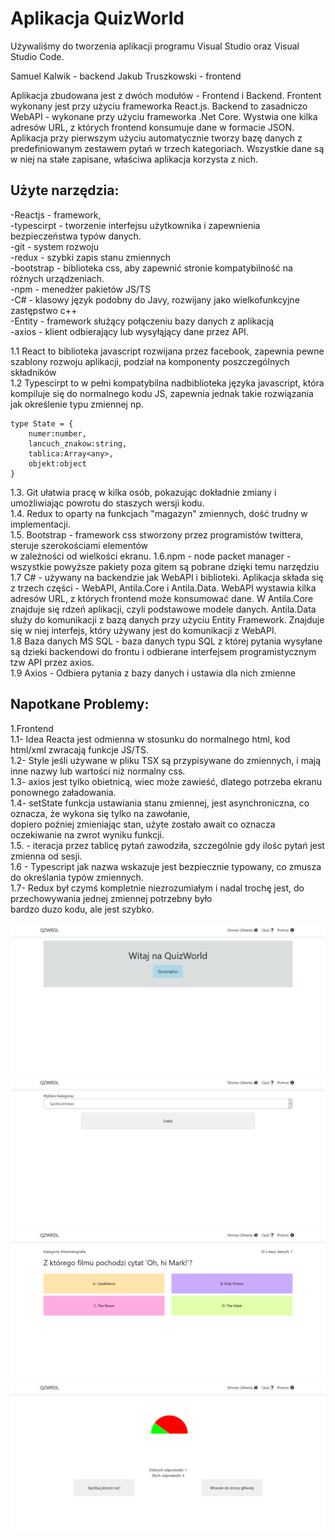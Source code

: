 # Aplikacja QuizWorld

Używaliśmy do tworzenia aplikacji programu Visual Studio oraz Visual Studio Code.

Samuel Kalwik - backend Jakub Truszkowski - frontend

Aplikacja zbudowana jest z dwóch modułów - Frontend i Backend. Frontent wykonany jest przy użyciu frameworka
React.js. Backend to zasadniczo WebAPI - wykonane przy użyciu frameworka .Net Core. Wystwia one kilka adresów
URL, z których frontend konsumuje dane w formacie JSON. Aplikacja przy pierwszym użyciu automatycznie tworzy bazę
danych z predefiniowanym zestawem pytań w trzech kategoriach. Wszystkie dane są w niej na stałe zapisane, właściwa 
aplikacja korzysta z nich.


## Użyte narzędzia:
-Reactjs - framework, <br/>
-typescirpt - tworzenie interfejsu użytkownika i zapewnienia bezpieczeństwa typów danych. <br/>
-git - system rozwoju <br/>
-redux - szybki zapis stanu zmiennych <br/>
-bootstrap - biblioteka css, aby zapewnić stronie kompatybilność na różnych urządzeniach. <br/>
-npm - menedżer pakietów JS/TS <br/>
-C# - klasowy język podobny do Javy, rozwijany jako wielkofunkcyjne zastępstwo c++ <br/>
-Entity - framework służący połączeniu bazy danych z aplikacją <br/>
-axios - klient odbierający lub wysyłąjący dane przez API. <br/>

1.1 React to biblioteka javascript rozwijana przez facebook, zapewnia pewne szablony rozwoju aplikacji, 
podział na komponenty poszczególnych składników <br/>
1.2 Typescirpt to w pełni kompatybilna nadbiblioteka języka javascript, 
która kompiluje się do normalnego kodu JS, zapewnia jednak takie rozwiązania jak określenie typu zmiennej np. 
```
type State = {
    numer:number,
    lancuch_znakow:string,
    tablica:Array<any>,
    objekt:object
} 
```
1.3. Git ułatwia pracę w kilka osób, pokazując dokładnie zmiany i umożliwiając powrotu do staszych wersji kodu. <br/>
1.4. Redux to oparty na funkcjach "magazyn" zmiennych, dość trudny w implementacji. <br/>
1.5. Bootstrap - framework css stworzony przez programistów twittera, steruje szerokościami elementów  <br/>
w zależności od wielkości ekranu. 
1.6.npm - node packet manager - wszystkie powyższe pakiety poza gitem są pobrane dzięki temu narzędziu <br/>
1.7 C# - używany na backendzie jak WebAPI i biblioteki. Aplikacja składa się z trzech części - WebAPI, Antila.Core 
i Antila.Data. WebAPI wystawia kilka adresów URL, z których frontend może konsumować dane. W Antila.Core znajduje się
rdzeń aplikacji, czyli podstawowe modele danych. Antila.Data służy do komunikacji z bazą danych przy użyciu Entity 
Framework. Znajduje się w niej interfejs, który używany jest do komunikacji z WebAPI. <br/>
1.8 Baza danych MS SQL - baza danych typu SQL z której pytania wysyłane są dzieki backendowi do frontu i odbierane
interfejsem programistycznym tzw API przez axios. <br/>
1.9 Axios - Odbiera pytania z bazy danych i ustawia dla nich zmienne <br/>

## Napotkane Problemy:
1.Frontend <br/>
1.1- Idea Reacta jest odmienna w stosunku do normalnego html, kod html/xml zwracają funkcje JS/TS. <br/> 
1.2- Style jeśli używane w pliku TSX są przypisywane do zmiennych, i mają inne nazwy lub wartości niż normalny css. <br/>
1.3- axios jest tylko obietnicą, wiec może zawieść, dlatego potrzeba ekranu ponownego załadowania. <br/>
1.4- setState funkcja ustawiania stanu zmiennej, jest asynchroniczna, co oznacza, że wykona się tylko na zawołanie, <br/>
dopiero poźniej zmieniając stan, użyte zostało await co oznacza oczekiwanie na zwrot wyniku funkcji. <br/>
1.5. - iteracja przez tablicę pytań zawodziła, szczególnie gdy ilośc pytań jest zmienna od sesji. <br/>
1.6 - Typescript jak nazwa wskazuje jest bezpiecznie typowany, co zmusza do określania typów zmiennych. <br/>
1.7- Redux był czymś kompletnie niezrozumiałym i nadal trochę jest, do przechowywania jednej zmiennej potrzebny było <br/>
bardzo duzo kodu, ale jest szybko.

![Alt text](.github/React1.png?raw=true "Strona Główna")
![Alt text](.github/React2.png?raw=true "Wybór Kategorii")
![Alt text](.github/React3.png?raw=true "Pytanie")
![Alt text](.github/React4.png?raw=true "Podsumowanie")
